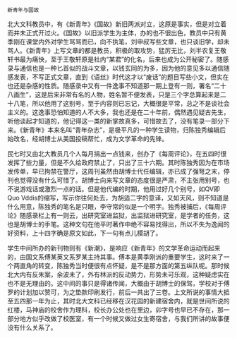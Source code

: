     新青年与国故 

   北大文科教员中，有《新青年》《国故》新旧两派对立，这原是事实，但是对立着而并未正式开过火。《国故》以旧派学生为主体，办的也不很出色，教员中只有黄季刚在课堂内外对学生骂骂而已，向不执笔，刘申叔写些文章，也只谈旧学，却未骂人。《新青年》上写文章的都是教员，积极的取攻势，猛厉无比，刘半农复王敬轩书最为痛快，至于王敬轩原是社内“某君”的化名，后来也成为公开秘密了。随感录与通信也是一种匕首似的战斗文章，以钱玄同的为多，因为他的意见多以通信随感发表，不写正式文章，直到《语丝》时代这才以“废话”的题目写些小文，但实在也还是杂感的性质。随感录中又有一件逸事不知道那一期上登有一则，署名“二十八画生”，这是后来非常有名的人物，姓名暂不便发表，只是三个字总算起来是二十八笔，所以他用了这别号，至于内容则已忘记，大概很是平常，总之不是谈社会主义的。这逸事恐怕知道的人不大多，我也还是在二十年前，偶然遇见疑古先生，听他谈起才知道的，他记得这一类的新掌故真多，可惜故去了，没有笔录一部分下来。《新青年》本来名叫“青年杂志”，是极平凡的一种学生读物，归陈独秀编辑后始改名，经胡博士从美国投稿帮忙，成为文学革命的先锋。

   民七时又由北大教员几个人每月捐出一点钱来，创办了《每周评论》，在五四时很发挥了些力量，但是不久给政府禁止了，只出了三十六期。其时陈独秀因为在市场发传单，早已拘禁在警厅，这周刊虽然由胡博士代任编辑，亦已成了强弩之末，停刊也觉得没有什么可惜了。胡博士向来写文章的态度很是严肃，不主张用别号，也不说游戏话或激烈一点的话。但是他代编的时期，他用过好几个别号，如QV即Quo Vddis的缩写，写示你往何处去，为胡适二字的意译，又如天风，则不知道是什么用意，陈独秀的笔名是只眼，李守常的似是一个明字。独秀被捕后，《每周评论》随感录栏上有一则云，出研究室进监狱，出监狱进研究室，是学者的任务，这也是胡博士的手笔。这种文句在他平时著作中绝不容易找得出，所以不失为逸闻的好资料，上十四字确是原文如此，下一句有点儿模胡了。

   学生中间所办的新刊物则有《新潮》，是响应《新青年》的文学革命运动而起来的，由国文系傅某英文系罗某主持其事。傅本是黄季刚派的重要学生，这时来了一个两直角的转变，陈独秀当时便很有点怀疑，是不是那方面的第五纵队呢。那时候北大内有反朱案，余波未了，外有林派的反动势力，形势未可乐观，这种疑虑实在也不是无理由的。这中间的事只是得诸传闻，大概由于胡博士的保驾，学校对于傅罗的计划加以赞可，为之垫款印刷发行，前后一共出了三卷。上文所说的事情大抵至五四那一年为止，其时北大文科已经移在汉花园的新建宿舍内，就是世间所说的红楼，马神庙的校舍作为理科，校长办公处也在里边，卯字号也早已不存在，那一部分地方似乎改做了校医室，有一个时候又做过女生寄宿舍，与我们所讲的故事便没有什么关系了。


